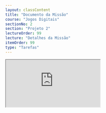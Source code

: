 ```yaml
---
layout: classContent
title: "Documento da Missão"
course: "Jogos Digitais"
sectionNo: 2
section: "Projeto 2"
lectureOrder: 99
lecture: "Detalhes da Missão"
itemOrder: 99
type: "Tarefas"
---
```


<iframe src="https://docs.google.com/document/d/e/2PACX-1vSfpZuSfx-qliFqxLQ5Ze6KlISbdU_SH11lXnEA40x-aTSph87FlMMJl7eCtIexwtg9bq4M8mX3nIWB/pub?embedded=true"></iframe>